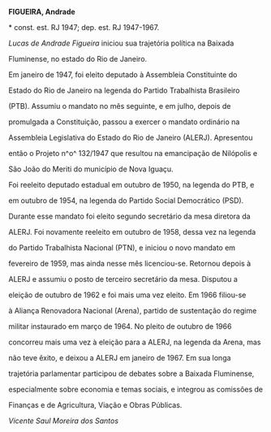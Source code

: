 **FIGUEIRA, Andrade**



\* const. est. RJ 1947; dep. est. RJ 1947-1967.



*Lucas de Andrade Figueira* iniciou sua trajetória política na Baixada

Fluminense, no estado do Rio de Janeiro.



Em janeiro de 1947, foi eleito deputado à Assembleia Constituinte do

Estado do Rio de Janeiro na legenda do Partido Trabalhista Brasileiro

(PTB). Assumiu o mandato no mês seguinte, e em julho, depois de

promulgada a Constituição, passou a exercer o mandato ordinário na

Assembleia Legislativa do Estado do Rio de Janeiro (ALERJ). Apresentou

então o Projeto n^o^ 132/1947 que resultou na emancipação de Nilópolis e

São João do Meriti do município de Nova Iguaçu.



Foi reeleito deputado estadual em outubro de 1950, na legenda do PTB, e

em outubro de 1954, na legenda do Partido Social Democrático (PSD).

Durante esse mandato foi eleito segundo secretário da mesa diretora da

ALERJ. Foi novamente reeleito em outubro de 1958, dessa vez na legenda

do Partido Trabalhista Nacional (PTN), e iniciou o novo mandato em

fevereiro de 1959, mas ainda nesse mês licenciou-se. Retornou depois à

ALERJ e assumiu o posto de terceiro secretário da mesa. Disputou a

eleição de outubro de 1962 e foi mais uma vez eleito. Em 1966 filiou-se

à Aliança Renovadora Nacional (Arena), partido de sustentação do regime

militar instaurado em março de 1964. No pleito de outubro de 1966

concorreu mais uma vez à eleição para a ALERJ, na legenda da Arena, mas

não teve êxito, e deixou a ALERJ em janeiro de 1967. Em sua longa

trajetória parlamentar participou de debates sobre a Baixada Fluminense,

especialmente sobre economia e temas sociais, e integrou as comissões de

Finanças e de Agricultura, Viação e Obras Públicas.



*Vicente Saul Moreira dos Santos*



